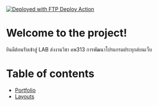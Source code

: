[<img alt="Deployed with FTP Deploy Action" src="https://img.shields.io/badge/Deployed With-FTP DEPLOY ACTION-%3CCOLOR%3E?style=for-the-badge&color=2b9348">](https://github.com/SamKirkland/FTP-Deploy-Action)

# Welcome to the project!
ยินดีต้อนรับเข้าสู่ LAB ส่งงานวิชา คพ313 การพัฒนาโปรแกรมประยุกต์บนเว็บ

# Table of contents

- [Portfolio](https://codename-t.com/)
- [Layouts](https://lab.codename-t.com/#layout)